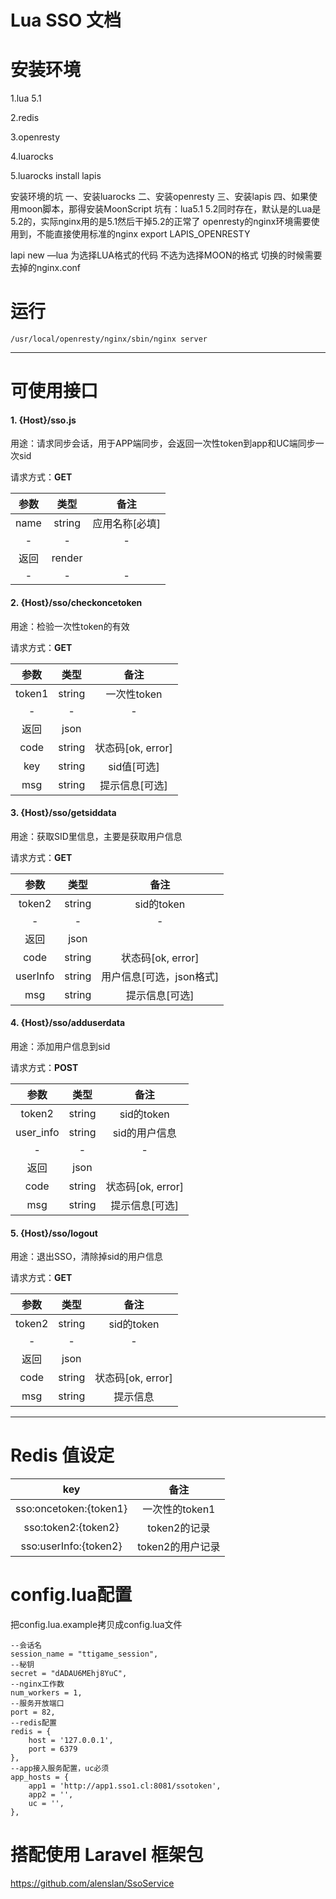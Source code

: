 # Lua SSO 文档


# 安装环境
1.lua 5.1

2.redis

3.openresty

4.luarocks

5.luarocks install lapis

安装环境的坑
   一、安装luarocks
   二、安装openresty
   三、安装lapis
   四、如果使用moon脚本，那得安装MoonScript
   坑有：lua5.1 5.2同时存在，默认是的Lua是5.2的，实际nginx用的是5.1然后干掉5.2的正常了
   openresty的nginx环境需要使用到，不能直接使用标准的nginx
   export LAPIS_OPENRESTY

   lapi new —lua 为选择LUA格式的代码
   不选为选择MOON的格式
    切换的时候需要去掉的nginx.conf
    
# 运行

    /usr/local/openresty/nginx/sbin/nginx server 

---

# 可使用接口

#### 1. **{Host}/sso.js**

用途：请求同步会话，用于APP端同步，会返回一次性token到app和UC端同步一次sid

请求方式：**GET**

| 参数        | 类型   |  备注  |
| :--------:   | :-----:  | :----:  |
| name     |string |  应用名称[必填]    |
|  -  |  - |  - |
| 返回         |  render   |      |
|   -  |   -  |   -   |



#### 2. **{Host}/sso/checkoncetoken**

用途：检验一次性token的有效

请求方式：**GET**

| 参数        | 类型   |  备注  |
| :--------:   | :-----:  | :----:  |
| token1     |string |  一次性token     |
|  -  |  - |  - |
| 返回         |  json   |      |
|  code   |  string   |   状态码[ok, error]   |
|  key   |  string   |     sid值[可选] |
|  msg   |  string   |   提示信息[可选]   |


#### 3. **{Host}/sso/getsiddata**

用途：获取SID里信息，主要是获取用户信息

请求方式：**GET**

| 参数        | 类型   |  备注  |
| :--------:   | :-----:  | :----:  |
| token2     |string |  sid的token     |
|  -  |  - |  - |
| 返回         |  json   |      |
|  code   |  string   |   状态码[ok, error]   |
|  userInfo   |  string   |     用户信息[可选，json格式] |
|  msg   |  string   |   提示信息[可选]   |

#### 4. **{Host}/sso/adduserdata**

用途：添加用户信息到sid

请求方式：**POST**

| 参数        | 类型   |  备注  |
| :--------:   | :-----:  | :----:  |
| token2     |string |  sid的token     |
| user_info     |string |  sid的用户信息     |
|  -  |  - |  - |
| 返回         |  json   |      |
|  code   |  string   |   状态码[ok, error]   |
|  msg   |  string   |   提示信息[可选]   |


#### 5. **{Host}/sso/logout**

用途：退出SSO，清除掉sid的用户信息

请求方式：**GET**

| 参数        | 类型   |  备注  |
| :--------:   | :-----:  | :----:  |
| token2     |string |  sid的token     |
|  -  |  - |  - |
| 返回         |  json   |      |
|  code   |  string   |   状态码[ok, error]   |
|  msg   |  string   |   提示信息   |



---
# Redis 值设定

| key        |  备注  |
| :--------:   | :----:  |
| sso:oncetoken:{token1}     | 一次性的token1     |
| sso:token2:{token2}     | token2的记录     |
| sso:userInfo:{token2}     | token2的用户记录     |



# config.lua配置

把config.lua.example拷贝成config.lua文件
  
  
    --会话名
    session_name = "ttigame_session", 
    --秘钥
    secret = "dADAU6MEhj8YuC", 
    --nginx工作数
    num_workers = 1,
    --服务开放端口
    port = 82,
    --redis配置
    redis = {
        host = '127.0.0.1',
        port = 6379
    },
    --app接入服务配置，uc必须
    app_hosts = {
        app1 = 'http://app1.sso1.cl:8081/ssotoken',
        app2 = '',
        uc = '',
    },
    
    
# 搭配使用 Laravel 框架包

https://github.com/alenslan/SsoService